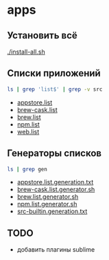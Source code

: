 # apps

## Установить всё
[./install-all.sh](./install-all.sh)

## Списки приложений
```sh
ls | grep 'list$' | grep -v src
```
* [appstore.list](appstore.list)
* [brew-cask.list](brew-cask.list)
* [brew.list](brew.list)
* [npm.list](npm.list)
* [web.list](web.list)

## Генераторы списков
```sh
ls | grep gen
```
* [appstore.list.generation.txt](appstore.list.generation.txt)
* [brew-cask.list.generator.sh](brew-cask.list.generator.sh)
* [brew.list.generator.sh](brew.list.generator.sh)
* [npm.list.generator.sh](npm.list.generator.sh)
* [src-builtin.generation.txt](src-builtin.generation.txt)

## TODO
* добавить плагины sublime
